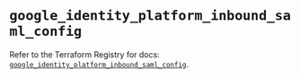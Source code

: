 # `google_identity_platform_inbound_saml_config`

Refer to the Terraform Registry for docs: [`google_identity_platform_inbound_saml_config`](https://registry.terraform.io/providers/hashicorp/google-beta/6.13.0/docs/resources/google_identity_platform_inbound_saml_config).
